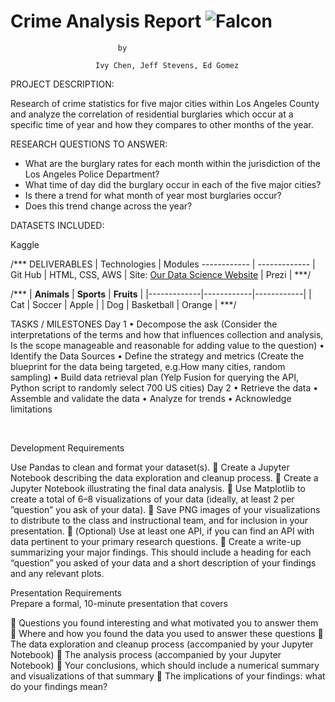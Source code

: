 # **Crime Analysis Report** ![Falcon](https://encrypted-tbn0.gstatic.com/images?q=tbn:ANd9GcTad9yJ--6upi437hZWMVVJNUnZgBbSTXOjlAL1JeeDL8sCilNG)

							by
							
					   Ivy Chen, Jeff Stevens, Ed Gomez

PROJECT DESCRIPTION:

Research of crime statistics for five major cities within Los Angeles County and analyze the correlation of residential burglaries which occur at a specific time of year and how they compares to other months of the year. 

RESEARCH QUESTIONS TO ANSWER:

+	What are the burglary rates for each month within the jurisdiction of the Los Angeles Police Department?
+	What time of day did the burglary occur in each of the five major cities?
+	Is there a trend for what month of year most burglaries occur?
+	Does this trend change across the year?

DATASETS INCLUDED:

Kaggle

/***
DELIVERABLES | Technologies   | Modules
------------ | -------------  |
Git Hub      | HTML, CSS, AWS |
Site: [Our Data Science Website](https://s3.us-east-2.amazonaws.com/gomez.ed.bucket.project/index.htm) | Prezi |
***/

/***
| __Animals__ | __Sports__ | __Fruits__ |
|-------------|------------|------------|
| Cat         | Soccer     | Apple      |
| Dog         | Basketball | Orange     |
***/

 
TASKS / MILESTONES
Day 1
•	Decompose the ask (Consider the interpretations of the terms and how that influences collection and analysis, Is the scope manageable and reasonable for adding value to the question)
•	Identify the Data Sources 
•	Define the strategy and metrics (Create the blueprint for the data being targeted, e.g.How many cities, random sampling) 
•	Build data retrieval plan (Yelp Fusion for querying the API, Python script to randomly select 700 US cities) 
Day 2
•	Retrieve the data 
•	Assemble and validate the data 
•	Analyze for trends 
•	Acknowledge limitations

 

Development Requirements		
		
Use Pandas to clean and format your dataset(s). 
	Create a Jupyter Notebook describing the data exploration and cleanup process.
	Create a Jupyter Notebook illustrating the final data analysis. 
	Use Matplotlib to create a total of 6–8 visualizations of your data (ideally, at least 2 per ”question” you ask of your data). 
	Save PNG images of your visualizations to distribute to the class and instructional team, and for inclusion in your presentation. 
	(Optional) Use at least one API, if you can find an API with data pertinent to your primary research questions. 
	Create a write-up summarizing your major findings. This should include a heading for each “question” you asked of your data and a short description of your findings and any relevant plots.
		
Presentation Requirements		
Prepare a formal, 10-minute presentation that covers	
		
	Questions you found interesting and what motivated you to answer them
	Where and how you found the data you used to answer these questions
	The data exploration and cleanup process (accompanied by your Jupyter Notebook)
	The analysis process (accompanied by your Jupyter Notebook)
	Your conclusions, which should include a numerical summary and visualizations of that summary
	The implications of your findings: what do your findings mean?



